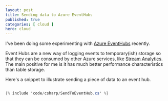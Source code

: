 ```yaml
---
layout: post
title: Sending data to Azure EventHubs
published: true 
categories: [ cloud ]
hero: cloud
---
```


I've been doing some experimenting with [Azure EventHubs](https://azure.microsoft.com/en-gb/services/event-hubs/) recently.

Event Hubs are a new way of logging events to temporary(ish) storage so that they can be consumed by other Azure 
services, like [Stream Analytics](https://azure.microsoft.com/en-gb/services/stream-analytics/). The main positive for me is
it has much better performance characteristics than table storage.   

Here's a snippet to illustrate sending a piece of data to an event hub.

```csharp

{% include 'code/csharp/SendToEventHub.cs' %}

```
